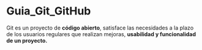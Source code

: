 # Guia_Git_GitHub
Git es un proyecto de **código abierto**, satisface las necesidades a la plazo de los usuarios regulares que realizan mejoras, **usabilidad y funcionalidad de un proyecto.** 
